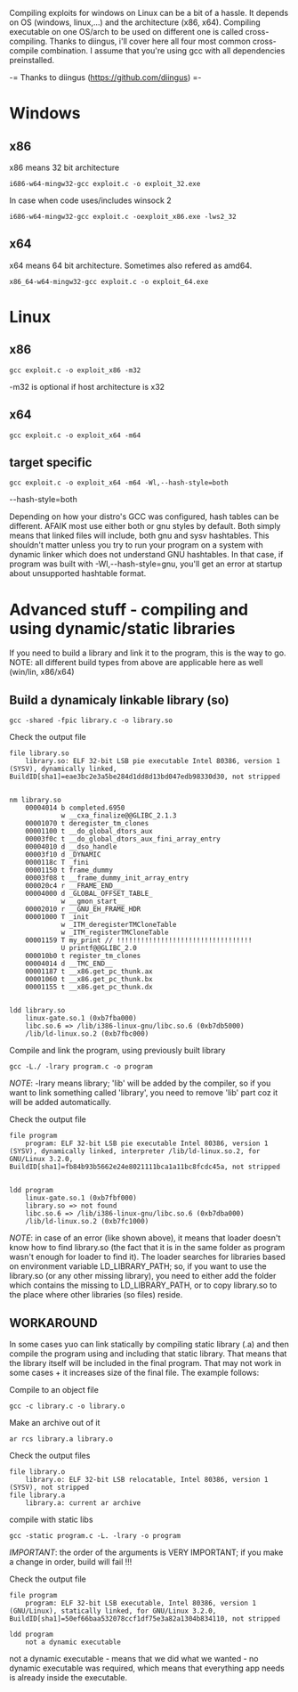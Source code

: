 Compiling exploits for windows on Linux can be a bit of a hassle. It depends on OS (windows, linux,...) and the architecture (x86, x64). 
Compiling executable on one OS/arch to be used on different one is called cross-compiling.
Thanks to diingus, i'll cover here all four most common cross-compile combination.
I assume that you're using gcc with all dependencies preinstalled.

-= Thanks to diingus (https://github.com/diingus) =-

# Windows

## x86

x86 means 32 bit architecture

```
i686-w64-mingw32-gcc exploit.c -o exploit_32.exe
```

In case when code uses/includes winsock 2

```
i686-w64-mingw32-gcc exploit.c -oexploit_x86.exe -lws2_32
```

## x64

x64 means 64 bit architecture. Sometimes also refered as amd64.

```
x86_64-w64-mingw32-gcc exploit.c -o exploit_64.exe
```

# Linux

## x86

```
gcc exploit.c -o exploit_x86 -m32
```
-m32 is optional if host architecture is x32

## x64

```
gcc exploit.c -o exploit_x64 -m64
```

## target specific

```
gcc exploit.c -o exploit_x64 -m64 -Wl,--hash-style=both
```
--hash-style=both

Depending on how your distro's GCC was configured, hash tables can be different. AFAIK most use either both or gnu styles by default. Both simply means that linked files will include, both gnu and sysv hashtables. This shouldn't matter unless you try to run your program on a system with dynamic linker which does not understand GNU hashtables. In that case, if program was built with -Wl,--hash-style=gnu, you'll get an error at startup about unsupported hashtable format.


# Advanced stuff - compiling and using dynamic/static libraries

If you need to build a library and link it to the program, this is the way to go.
NOTE: all different build types from above are applicable here as well (win/lin, x86/x64)


## Build a dynamicaly linkable library (so)


```
gcc -shared -fpic library.c -o library.so 
```

Check the output file 
```
file library.so
	library.so: ELF 32-bit LSB pie executable Intel 80386, version 1 (SYSV), dynamically linked, BuildID[sha1]=eae3bc2e3a5be284d1dd8d13bd047edb98330d30, not stripped


nm library.so 
	00004014 b completed.6950
		     w __cxa_finalize@@GLIBC_2.1.3
	00001070 t deregister_tm_clones
	00001100 t __do_global_dtors_aux
	00003f0c t __do_global_dtors_aux_fini_array_entry
	00004010 d __dso_handle
	00003f10 d _DYNAMIC
	0000118c T _fini
	00001150 t frame_dummy
	00003f08 t __frame_dummy_init_array_entry
	000020c4 r __FRAME_END__
	00004000 d _GLOBAL_OFFSET_TABLE_
		     w __gmon_start__
	00002010 r __GNU_EH_FRAME_HDR
	00001000 T _init
		     w _ITM_deregisterTMCloneTable
		     w _ITM_registerTMCloneTable
	00001159 T my_print // !!!!!!!!!!!!!!!!!!!!!!!!!!!!!!!!!!
		     U printf@@GLIBC_2.0
	000010b0 t register_tm_clones
	00004014 d __TMC_END__
	00001187 t __x86.get_pc_thunk.ax
	00001060 t __x86.get_pc_thunk.bx
	00001155 t __x86.get_pc_thunk.dx


ldd library.so
	linux-gate.so.1 (0xb7fba000)
	libc.so.6 => /lib/i386-linux-gnu/libc.so.6 (0xb7db5000)
	/lib/ld-linux.so.2 (0xb7fbc000)
```

Compile and link the program, using previously built library

```
gcc -L./ -lrary program.c -o program
```
*NOTE*: -lrary means library; 'lib' will be added by the compiler, so if you want to link something called 'library', you need to remove 'lib' part coz it will be added automatically.


Check the output file

```
file program
	program: ELF 32-bit LSB pie executable Intel 80386, version 1 (SYSV), dynamically linked, interpreter /lib/ld-linux.so.2, for GNU/Linux 3.2.0, BuildID[sha1]=fb84b93b5662e24e8021111bca1a11bc8fcdc45a, not stripped


ldd program
	linux-gate.so.1 (0xb7fbf000)
	library.so => not found
	libc.so.6 => /lib/i386-linux-gnu/libc.so.6 (0xb7dba000)
	/lib/ld-linux.so.2 (0xb7fc1000)
```

*NOTE*: in case of an error (like shown above), it means that loader doesn't know how to find library.so (the fact that it is in the same folder as program wasn't enough for loader to find it). The loader searches for libraries based on environment variable LD_LIBRARY_PATH; so, if you want to use the library.so (or any other missing library), you need to either add the folder which contains the missing  to LD_LIBRARY_PATH, or to copy library.so to the place where other libraries (so files) reside.

## WORKAROUND

In some cases yuo can link statically by compiling static library (.a) and then compile the program using and including that static library. That means that the library itself will be included in the final program. That may not work in some cases + it increases size of the final file. The example follows:


Compile to an object file

```
gcc -c library.c -o library.o
```

Make an archive out of it
```
ar rcs library.a library.o
```

Check the output files
```
file library.o
	library.o: ELF 32-bit LSB relocatable, Intel 80386, version 1 (SYSV), not stripped
file library.a
	library.a: current ar archive
```

compile with static libs
```
gcc -static program.c -L. -lrary -o program
```
*IMPORTANT*: the order of the arguments is VERY IMPORTANT; if you make a change in order, build will fail !!!

Check the output file
```
file program
	program: ELF 32-bit LSB executable, Intel 80386, version 1 (GNU/Linux), statically linked, for GNU/Linux 3.2.0, BuildID[sha1]=50ef66baa532078ccf1df75e3a82a1304b834110, not stripped

ldd program
	not a dynamic executable
```
not a dynamic executable - means that we did what we wanted - no dynamic executable was required, which means that everything app needs is already inside the executable.
